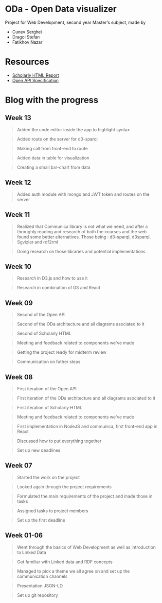 # ODa - Open Data visualizer

Project for Web Development, second year Master's subject, made by 
- Cunev Serghei
- Dragoi Stefan
- Fatikhov Nazar

# Resources
- [Scholarly HTML Report](https://zippy-bunny-d0202d.netlify.app/)
- [Open API Specification](https://gleaming-scone-991ac3.netlify.app/)

# Blog with the progress

## Week 13

> Added the code editor inside the app to highlight syntax

> Added route on the server for d3-sparql

> Making call from front-end to route

> Added data in table for visualization

> Creating a small bar-chart from data

## Week 12

>Added auth module with mongo and JWT token and routes on the server

## Week 11

> Realized that Communica library is not what we need, and after a throughly reading and research of both the courses and the web found some better alternatives. Those being : d3-sparql, d3sparql, Sgvizler and rdf2rml

> Doing research on those libraries and potential implementations

## Week 10

> Research in D3.js and how to use it

> Research in combination of D3 and React

## Week 09

> Second of the Open API

> Second of the ODa architecture and all diagrams asociated to it

> Second of Scholarly HTML

> Meeting and feedback related to components we've made

> Getting the project ready for midterm review

> Communication on futher steps

## Week 08

> First iteration of the Open API

> First iteration of the ODa architecture and all diagrams asociated to it

> First iteration of Scholarly HTML

> Meeting and feedback related to components we've made

> First implementation in NodeJS and communica, first front-end app in React

> Discussed how to put everything together

> Set up new deadlines


## Week 07

> Started the work on the project

> Looked again through the project requirements

> Formulated the main requirements of the project and made those in tasks

> Assigned tasks to project members

> Set up the first deadline

## Week 01-06

> Went through the basics of Web Development as well as introduction to Linked Data

> Got familiar with Linked data and RDF concepts

> Managed to pick a theme we all agree on and set up the communication channels

> Presentation JSON-LD

> Set up git repository



